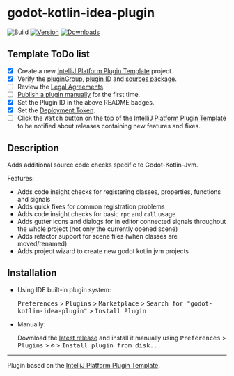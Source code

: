 # godot-kotlin-idea-plugin

![Build](https://github.com/chippmann/godot-kotlin-idea-plugin/workflows/Build/badge.svg)
[![Version](https://img.shields.io/jetbrains/plugin/v/com.utopia-rise.godotjvmideaplugin.svg)](https://plugins.jetbrains.com/plugin/com.utopia-rise.godotjvmideaplugin)
[![Downloads](https://img.shields.io/jetbrains/plugin/d/com.utopia-rise.godotjvmideaplugin.svg)](https://plugins.jetbrains.com/plugin/com.utopia-rise.godotjvmideaplugin)

## Template ToDo list
- [x] Create a new [IntelliJ Platform Plugin Template][template] project.
- [x] Verify the [pluginGroup](/gradle.properties), [plugin ID](/src/main/resources/META-INF/plugin.xml) and [sources package](/src/main/kotlin).
- [ ] Review the [Legal Agreements](https://plugins.jetbrains.com/docs/marketplace/legal-agreements.html).
- [ ] [Publish a plugin manually](https://www.jetbrains.org/intellij/sdk/docs/basics/getting_started/publishing_plugin.html) for the first time.
- [x] Set the Plugin ID in the above README badges.
- [x] Set the [Deployment Token](https://plugins.jetbrains.com/docs/marketplace/plugin-upload.html).
- [ ] Click the <kbd>Watch</kbd> button on the top of the [IntelliJ Platform Plugin Template][template] to be notified about releases containing new features and fixes.

## Description
[comment]: <> (To keep everything working, do not remove `<!-- ... -->` sections. These are added to the plugin description through gradle during build)
<!-- Plugin description -->
Adds additional source code checks specific to Godot-Kotlin-Jvm.  

Features:
  - Adds code insight checks for registering classes, properties, functions and signals
  - Adds quick fixes for common registration problems
  - Adds code insight checks for basic `rpc` and `call` usage
  - Adds gutter icons and dialogs for in editor connected signals throughout the whole project (not only the currently opened scene)
  - Adds refactor support for scene files (when classes are moved/renamed)
  - Adds project wizard to create new godot kotlin jvm projects
<!-- Plugin description end -->

## Installation

- Using IDE built-in plugin system:
  
  <kbd>Preferences</kbd> > <kbd>Plugins</kbd> > <kbd>Marketplace</kbd> > <kbd>Search for "godot-kotlin-idea-plugin"</kbd> >
  <kbd>Install Plugin</kbd>
  
- Manually:

  Download the [latest release](https://github.com/chippmann/godot-kotlin-idea-plugin/releases/latest) and install it manually using
  <kbd>Preferences</kbd> > <kbd>Plugins</kbd> > <kbd>⚙️</kbd> > <kbd>Install plugin from disk...</kbd>


---
Plugin based on the [IntelliJ Platform Plugin Template][template].

[template]: https://github.com/JetBrains/intellij-platform-plugin-template
